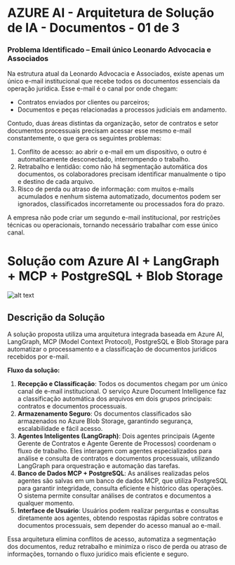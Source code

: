 # AZURE AI - Arquitetura de Solução de IA - Documentos - 01 de 3 

### Problema Identificado – Email único Leonardo Advocacia e Associados

Na estrutura atual da Leonardo Advocacia e Associados, existe apenas um único e-mail institucional que recebe todos os documentos essenciais da operação jurídica. Esse e-mail é o canal por onde chegam:
* Contratos enviados por clientes ou parceiros;
* Documentos e peças relacionadas a processos judiciais em andamento.

Contudo, duas áreas distintas da organização, setor de contratos e setor documentos processuais precisam acessar esse mesmo e-mail constantemente, o que gera os seguintes problemas:
1. Conflito de acesso: ao abrir o e-mail em um dispositivo, o outro é automaticamente desconectado, interrompendo o trabalho.
2. Retrabalho e lentidão: como não há segmentação automática dos documentos, os colaboradores precisam identificar manualmente o tipo e destino de cada arquivo.
3. Risco de perda ou atraso de informação: com muitos e-mails acumulados e nenhum sistema automatizado, documentos podem ser ignorados, classificados incorretamente ou processados fora do prazo.

A empresa não pode criar um segundo e-mail institucional, por restrições técnicas ou operacionais, tornando necessário trabalhar com esse único canal.

# Solução com Azure AI + LangGraph + MCP + PostgreSQL + Blob Storage

![alt text](image-1.png)

## Descrição da Solução

A solução proposta utiliza uma arquitetura integrada baseada em Azure AI, LangGraph, MCP (Model Context Protocol), PostgreSQL e Blob Storage para automatizar o processamento e a classificação de documentos jurídicos recebidos por e-mail.

**Fluxo da solução:**

1. **Recepção e Classificação**: Todos os documentos chegam por um único canal de e-mail institucional. O serviço Azure Document Intelligence faz a classificação automática dos arquivos em dois grupos principais: contratos e documentos processuais.
2. **Armazenamento Seguro**: Os documentos classificados são armazenados no Azure Blob Storage, garantindo segurança, escalabilidade e fácil acesso.
3. **Agentes Inteligentes (LangGraph)**: Dois agentes principais (Agente Gerente de Contratos e Agente Gerente de Processos) coordenam o fluxo de trabalho. Eles interagem com agentes especializados para análise e consulta de contratos e documentos processuais, utilizando LangGraph para orquestração e automação das tarefas.
4. **Banco de Dados MCP + PostgreSQL**: As análises realizadas pelos agentes são salvas em um banco de dados MCP, que utiliza PostgreSQL para garantir integridade, consulta eficiente e histórico das operações. O sistema permite consultar análises de contratos e documentos a qualquer momento.
5. **Interface de Usuário**: Usuários podem realizar perguntas e consultas diretamente aos agentes, obtendo respostas rápidas sobre contratos e documentos processuais, sem depender do acesso manual ao e-mail.

Essa arquitetura elimina conflitos de acesso, automatiza a segmentação dos documentos, reduz retrabalho e minimiza o risco de perda ou atraso de informações, tornando o fluxo jurídico mais eficiente e seguro.